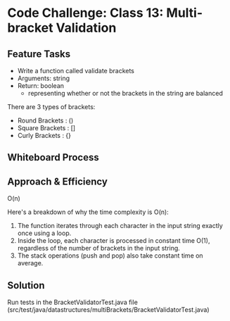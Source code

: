 # Code Challenge: Class 13: Multi-bracket Validation

## Feature Tasks
* Write a function called validate brackets
* Arguments: string
* Return: boolean
  * representing whether or not the brackets in the string are balanced

There are 3 types of brackets:

* Round Brackets : ()
* Square Brackets : []
* Curly Brackets : {}

## Whiteboard Process
<!-- Embedded whiteboard image -->

## Approach & Efficiency
O(n) 

Here's a breakdown of why the time complexity is O(n):

1. The function iterates through each character in the input string exactly once using a loop.
2. Inside the loop, each character is processed in constant time O(1), regardless of the number of brackets in the input string.
3. The stack operations (push and pop) also take constant time on average.

## Solution
Run tests in the BracketValidatorTest.java file (src/test/java/datastructures/multiBrackets/BracketValidatorTest.java)